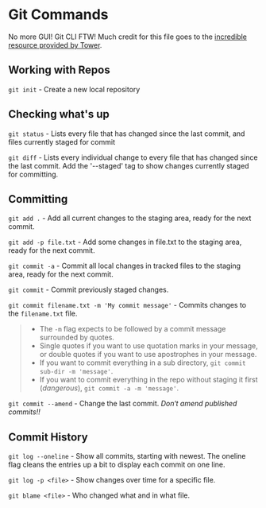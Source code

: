 Git Commands
====

No more GUI! Git CLI FTW!
Much credit for this file goes to the [incredible resource provided by Tower](http://www.git-tower.com/blog/command-line-cheat-sheet-detail/).

Working with Repos
----

`git init` - Create a new local repository

Checking what's up
----

`git status` - Lists every file that has changed since the last commit, and files currently staged for commit

`git diff` - Lists every individual change to every file that has changed since the last commit. Add the '--staged' tag to show changes currently staged for committing.

Committing
----

`git add .` - Add all current changes to the staging area, ready for the next commit.

`git add -p file.txt` - Add some changes in file.txt to the staging area, ready for the next commit.

`git commit -a` - Commit all local changes in tracked files to the staging area, ready for the next commit.

`git commit` - Commit previously staged changes.

`git commit filename.txt -m 'My commit message'` - Commits changes to the `filename.txt` file.

> * The `-m` flag expects to be followed by a commit message surrounded by quotes.
> * Single quotes if you want to use quotation marks in your message, or double quotes if you want to use apostrophes in your message.
> * If you want to commit everything in a sub directory, `git commit sub-dir -m 'message'`.
> * If you want to commit everything in the repo without staging it first (_dangerous_), `git commit -a -m 'message'`.


`git commit --amend` - Change the last commit. *Don‘t amend published commits!!*

Commit History
----

`git log --oneline` - Show all commits, starting with newest. The oneline flag cleans the entries up a bit to display each commit on one line.

`git log -p <file>` - Show changes over time for a specific file.

`git blame <file>` - Who changed what and in what file.


